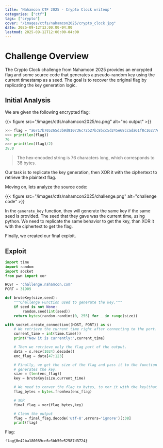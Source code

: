 ```yaml
---
title: 'Nahamcon CTF 2025 - Crypto Clock writeup'
categories: ["ctf"]
tags: ["crypto"]
cover: "/images/ctfs/nahamcon2025/crypto_clock.jpg"
date: 2025-09-12T12:00:00-04:00
lastmod: 2025-09-12T12:00:00-04:00
---
```


# Challenge Overview

The Crypto Clock challenge from Nahamcon 2025 provides an encrypted flag and some source code that generates a pseudo-random key using the current timestamp as a seed. The goal is to recover the original flag by replicating the key generation logic.

## Initial Analysis

We are given the following encrypted flag:


{{< figure src="/images/ctfs/nahamcon2025/nc.png" alt="nc output" >}}


```python
>>> flag = "a6717b705265d3b9d810736c72b27bc8bcc5d245e68ccada61f8c16277d5a8bb5655db3cc7d0"
>>> print(len(flag))
76
>>> print(len(flag)/2)
38.0
```
> The hex-encoded string is 76 characters long, which corresponds to 38 bytes.

Our task is to replicate the key generation, then XOR it with the ciphertext to retrieve the plaintext flag.

Moving on, lets analyze the source code:

{{< figure src="/images/ctfs/nahamcon2025/challenge.png" alt="challenge code" >}}

In the `generate_key` function, they will generate the same key if the same seed is provided. The seed that they gave was the current time, using python. We need to replicate the same behavior to get the key, than XOR it with the ciphertext to get the flag.

Finally, we created our final exploit.

## Exploit

```python
import time
import random
import socket
from pwn import xor

HOST = 'challenge.nahamcon.com'
PORT = 31909

def bruteKey(size,seed):
    """Challenge Function used to generate the key."""
    if seed is not None:
        random.seed(int(seed))
    return bytes(random.randint(0, 255) for _ in range(size))

with socket.create_connection((HOST, PORT)) as s:
    # We retrieve the current time right after connecting to the port.
    current_time = int(time.time())
    print("Now it is currently:",current_time)

    # Then we retrieve only the flag part of the output.
    data = s.recv(1024).decode()
    enc_flag = data[47:123]

    # Finally, we get the size of the flag and pass it to the function that
    # generates the key.
    size = (len(enc_flag)) 
    key = bruteKey(size,current_time)

    # We need to conver the flag to bytes, to xor it with the key(that is already bytes)
    flag_bytes = bytes.fromhex(enc_flag)

    # XOR
    final_flag = xor(flag_bytes,key)

    # Clean the output
    flag = final_flag.decode('utf-8',errors='ignore')[:38]
    print(flag)
```

Flag:

```
flag{0e42ba180089ce6e3bb50e52587d3724}
```